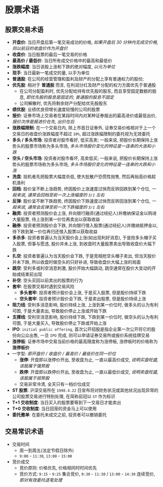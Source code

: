 # 股票术语

## 股票交易术语

- **开盘价**: 当日开盘后第一笔交易成功的价格, *如果开盘后 30 分钟内无成交价格, 则以前日的收盘价作为开盘价*
- **收盘价**: 当日股票的最后一笔交易的价格
- **最高价 / 最低价**: 当日所有成交价格中的最高和最低价
- **涨跌幅度**: 当日该股上涨和下跌的绝对幅度, *以元为单位*
- **现手**: 当日最新一笔成交的量, 以手为单位
- **普通股**: 在公司的经营管理和盈利及财产的分配上享有普通权力的股份;
- **优先股**: 相对于 **普通股** 而言, 在利润分红及财产分配的权力方面优先于普通股
    - 在公司分配盈利时, 优先分配给持有优先股的股东, 而且享受固定数额的股息, *即优先股的股息是固定的, 普通股的股息不固定*
    - 公司解散时, 优先将剩余财产分配给优先股股东
- **绩优股**: 业绩优良但增长速度较慢的公司的股票
- **报价**: 证券市场上交易者在某段时间内对某种证券报出的最高进价或最低出价, *报价次序是报进价在先, 出价在后*
- **涨跌幅限制**: 在一个交易日内, 除上市首日证券外, 证券交易价格相对于上一个交易日的收盘价涨跌幅度不超过 `10%`, 超过涨跌幅限制的委托视为无效委托
- **多头 / 多头市场**: 投资者对股市看好, 低买高卖; 一般来说, 把股价长期保持上涨势头的股票市场称为多头市场, *多头市场股价变化的特征是一连串的大涨和小跌*
- **空头 / 空头市场**: 投资者对股市看坏, 高卖低买; 一般来说, 把股价长期保持上涨势头的股票市场称为多头市场, *多头市场股价变化的特征是一连串的大跌和小涨*
- **洗盘**: 投机者先把股票大幅度杀低, 使大批散户恐慌性抛售, 然后再抬高价格趁机渔利
- **回档**: 股价呈不断上涨趋势, 终因股价上涨速度过快而反转回跌到某个仓位, *一般来说, 通常会回档至前一次上涨幅度的 `3/1` 左右*
- **反弹**: 股价呈不断下跌趋势, 终因股价下跌速度过快而反转回涨到某个仓位, *一般来说, 通常会反弹至前一次下跌幅度的 `3/1` 左右*
- **融资**: 投资者预测股价会上涨, 并向银行融资(通过经纪人)并缴纳保证金以购进大量股票, 待上涨到某一价位再卖出以获取收益
- **融券**: 投资者预测股价会下跌, 并向银行借入股票(通过经纪人)并缴纳抵押金以, 待下跌到某一价位再归还借入股票以获取收益
- **多杀多**: 投资者普遍认为当天股价会上涨(如出现利好消息), 于是抢多头帽子买入股票, 但事与愿违, 股价并未上涨, 到收盘时大量股票卖出导致收盘价大幅下跌
- **扎空**: 投资者普遍认为当天股价会下跌, 于是竞相抢空头帽子卖出, 但当天股价并未下跌, 所以收盘时做空头的只好补进, 导致收盘价大幅上涨的局面
- **跳空**: 受利多或利空消息刺激, 股价开始大幅跳动, 跳空通常在股价大变动的开始或结束前出现
- **补空**: 空头买回以前卖出的股票的行为
- **套牢**: 在股票交易时遇到交易风险
    - **多头套牢**: 投资者预计股价会上涨, 于是买入股票, 但是股价持续下跌
    - **空头套牢**: 投资者预计股价会下跌, 于是卖出股票, 但是股价持续上涨
- **阻力线**: 受利多消息影响, 股价持续上涨, 上涨到某一价位时, 做多头的认为有利可图, 于是大量卖出, 导致股价停止上涨或开始下跌
- **支撑线**: 受利空消息影响, 股价持续下跌, 下跌到某一价位时, 做空头的认为有利可图, 于是大量买入, 导致股价停止下跌或开始上涨
- **IPO**: `initial public offering`, 首次公开招股是指企业第一次公开将它的股份向公众出售, 一旦 `IPO` 完成, 则可以申请证券交易所或报价系统挂牌交易
- **涨停板**: 证券市场中交易当前价格的最高限度称为涨停板, 涨停板时的价格称为 **涨停板价**
- 一字型: *即开盘价 / 收盘价 / 最高价 / 最低价在同一价位*
    - **涨停**: 开盘即以涨停价开出, 至收盘为止, 一直以最高价成交, *说明买盘旺盛, 该股属于强势股*
    - **跌停**: 开盘即以跌停价开出, 至收盘为止, 一直以最低价成交, *说明卖盘旺盛, 该股属于弱势股*
    - 交易非常冷清, 全天只有一档价位成交
- **ST 股票**: 沪深交易所在 `1998.4.22` 日宣布将对财务状况或其他状况出现异常的公司股票交易进行特别处理, 在简称前冠以 `ST` 作为标识
- **T+1 交收制度**: 当日买入的股票要等到下一交易日才能卖出
- **T+0 交收制度**: 当日回笼的资金马上可以使用
- **委托撤单**: 在委托未成交之前, 投资者可以撤销委托

## 交易常识术语
- 交易时间
    - 周一到周五(法定节假日除外)
    - `9:00` - `11:30`, `13:00` - `15:00`
- 竞价成交
    - 竞价原则: 价格优先, 价格相同时时间优先
    - 竞价方式: `9:15` - `9:25` 集合竞价, `9:30` - `11:30` / `13:00` - `14:30` 连续竞价, *即对有效委托逐笔处理*

